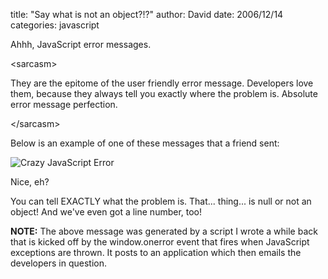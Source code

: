 
title: "Say what is not an object?!?"
author: David
date: 2006/12/14
categories: javascript

Ahhh, JavaScript error messages. 

&lt;sarcasm&gt;

They are the epitome of the user friendly error message. Developers love them, because they always tell you exactly where the problem is. Absolute error message perfection.

&lt;/sarcasm&gt; 

Below is an example of one of these messages that a friend sent: 

![Crazy JavaScript Error](http://www.mohundro.com/blog/content/binary/WindowsLiveWriter/Saywhatisnotanobject_9AEE/crazy-javascript-error%5B2%5D.png)

Nice, eh? 

You can tell EXACTLY what the problem is. That... thing... is null or not an object! And we've even got a line number, too! 

**NOTE:** The above message was generated by a script I wrote a while back that is kicked off by the window.onerror event that fires when JavaScript exceptions are thrown. It posts to an application which then emails the developers in question.

